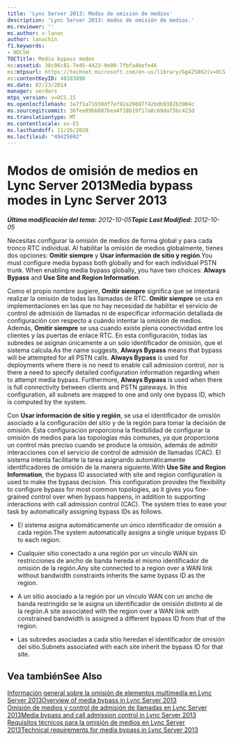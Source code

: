 ```yaml
---
title: 'Lync Server 2013: Modos de omisión de medios'
description: 'Lync Server 2013: modos de omisión de medios.'
ms.reviewer: ''
ms.author: v-lanac
author: lanachin
f1.keywords:
- NOCSH
TOCTitle: Media bypass modes
ms:assetid: 38c06c81-7e45-4423-9e00-7fbfa4befe46
ms:mtpsurl: https://technet.microsoft.com/en-us/library/Gg425862(v=OCS.15)
ms:contentKeyID: 48183898
ms.date: 07/23/2014
manager: serdars
mtps_version: v=OCS.15
ms.openlocfilehash: 3a7f1a71930df7ef92a29087f42bdb9382b3904c
ms.sourcegitcommit: 36fee89bb887bea4f18b19f17a8c69daf5bc423d
ms.translationtype: MT
ms.contentlocale: es-ES
ms.lasthandoff: 11/26/2020
ms.locfileid: "49425692"
---
```

# <a name="media-bypass-modes-in-lync-server-2013"></a><span data-ttu-id="78d17-103">Modos de omisión de medios en Lync Server 2013</span><span class="sxs-lookup"><span data-stu-id="78d17-103">Media bypass modes in Lync Server 2013</span></span>

<div data-xmlns="http://www.w3.org/1999/xhtml">

<div class="topic" data-xmlns="http://www.w3.org/1999/xhtml" data-msxsl="urn:schemas-microsoft-com:xslt" data-cs="https://msdn.microsoft.com/">

<div data-asp="https://msdn2.microsoft.com/asp">



</div>

<div id="mainSection">

<div id="mainBody"><span data-ttu-id="78d17-104">

<span> </span></span><span class="sxs-lookup"><span data-stu-id="78d17-104">

<span> </span></span></span>

<span data-ttu-id="78d17-105">_**Última modificación del tema:** 2012-10-05_</span><span class="sxs-lookup"><span data-stu-id="78d17-105">_**Topic Last Modified:** 2012-10-05_</span></span>

<span data-ttu-id="78d17-p101">Necesitas configurar la omisión de medios de forma global y para cada tronco RTC individual. Al habilitar la omisión de medios globalmente, tienes dos opciones: **Omitir siempre** y **Usar información de sitio y región**.</span><span class="sxs-lookup"><span data-stu-id="78d17-p101">You must configure media bypass both globally and for each individual PSTN trunk. When enabling media bypass globally, you have two choices: **Always Bypass** and **Use Site and Region Information**.</span></span>

<span data-ttu-id="78d17-p102">Como el propio nombre sugiere, **Omitir siempre** significa que se intentará realizar la omisión de todas las llamadas de RTC. **Omitir siempre** se usa en implementaciones en las que no hay necesidad de habilitar el servicio de control de admisión de llamadas ni de especificar información detallada de configuración con respecto a cuándo intentar la omisión de medios. Además, **Omitir siempre** se usa cuando existe plena conectividad entre los clientes y las puertas de enlace RTC. En esta configuración, todas las subredes se asignan únicamente a un solo identificador de omisión, que el sistema calcula.</span><span class="sxs-lookup"><span data-stu-id="78d17-p102">As the name suggests, **Always Bypass** means that bypass will be attempted for all PSTN calls. **Always Bypass** is used for deployments where there is no need to enable call admission control, nor is there a need to specify detailed configuration information regarding when to attempt media bypass. Furthermore, **Always Bypass** is used when there is full connectivity between clients and PSTN gateways. In this configuration, all subnets are mapped to one and only one bypass ID, which is computed by the system.</span></span>

<span data-ttu-id="78d17-p103">Con **Usar información de sitio y región**, se usa el identificador de omisión asociado a la configuración del sitio y de la región para tomar la decisión de omisión. Esta configuración proporciona la flexibilidad de configurar la omisión de medios para las topologías más comunes, ya que proporciona un control más preciso cuando se produce la omisión, además de admitir interacciones con el servicio de control de admisión de llamadas (CAC). El sistema intenta facilitarte la tarea asignando automáticamente identificadores de omisión de la manera siguiente.</span><span class="sxs-lookup"><span data-stu-id="78d17-p103">With **Use Site and Region Information**, the bypass ID associated with site and region configuration is used to make the bypass decision. This configuration provides the flexibility to configure bypass for most common topologies, as it gives you fine-grained control over when bypass happens, in addition to supporting interactions with call admission control (CAC). The system tries to ease your task by automatically assigning bypass IDs as follows.</span></span>

  - <span data-ttu-id="78d17-115">El sistema asigna automáticamente un único identificador de omisión a cada región.</span><span class="sxs-lookup"><span data-stu-id="78d17-115">The system automatically assigns a single unique bypass ID to each region.</span></span>

  - <span data-ttu-id="78d17-116">Cualquier sitio conectado a una región por un vínculo WAN sin restricciones de ancho de banda hereda el mismo identificador de omisión de la región.</span><span class="sxs-lookup"><span data-stu-id="78d17-116">Any site connected to a region over a WAN link without bandwidth constraints inherits the same bypass ID as the region.</span></span>

  - <span data-ttu-id="78d17-117">A un sitio asociado a la región por un vínculo WAN con un ancho de banda restringido se le asigna un identificador de omisión distinto al de la región.</span><span class="sxs-lookup"><span data-stu-id="78d17-117">A site associated with the region over a WAN link with constrained bandwidth is assigned a different bypass ID from that of the region.</span></span>

  - <span data-ttu-id="78d17-118">Las subredes asociadas a cada sitio heredan el identificador de omisión del sitio.</span><span class="sxs-lookup"><span data-stu-id="78d17-118">Subnets associated with each site inherit the bypass ID for that site.</span></span>

<div>

## <a name="see-also"></a><span data-ttu-id="78d17-119">Vea también</span><span class="sxs-lookup"><span data-stu-id="78d17-119">See Also</span></span>


[<span data-ttu-id="78d17-120">Información general sobre la omisión de elementos multimedia en Lync Server 2013</span><span class="sxs-lookup"><span data-stu-id="78d17-120">Overview of media bypass in Lync Server 2013</span></span>](lync-server-2013-overview-of-media-bypass.md)  
[<span data-ttu-id="78d17-121">Omisión de medios y control de admisión de llamadas en Lync Server 2013</span><span class="sxs-lookup"><span data-stu-id="78d17-121">Media bypass and call admission control in Lync Server 2013</span></span>](lync-server-2013-media-bypass-and-call-admission-control.md)  
[<span data-ttu-id="78d17-122">Requisitos técnicos para la omisión de medios en Lync Server 2013</span><span class="sxs-lookup"><span data-stu-id="78d17-122">Technical requirements for media bypass in Lync Server 2013</span></span>](lync-server-2013-technical-requirements-for-media-bypass.md)  
  

<span data-ttu-id="78d17-123"></div>

</div>

<span> </span>

</div>

</div>

</span><span class="sxs-lookup"><span data-stu-id="78d17-123"></div>

</div>

<span> </span>

</div>

</div>

</span></span></div>

